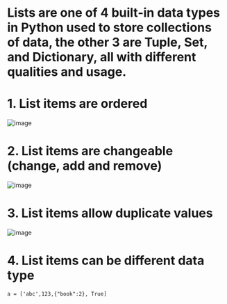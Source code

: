 # Lists are one of 4 built-in data types in Python used to store collections of data, the other 3 are Tuple, Set, and Dictionary, all with different qualities and usage.


# 1. List items are ordered

![image](https://user-images.githubusercontent.com/60442877/224701736-2a97674e-9e8b-4de2-bd51-e81ce78ce95c.png)

# 2. List items are changeable (change, add and remove)

![image](https://user-images.githubusercontent.com/60442877/224702015-80495aa9-20a2-43dd-a7ef-3fe522930875.png)

# 3. List items allow duplicate values

![image](https://user-images.githubusercontent.com/60442877/224702163-32f01e3f-0a76-49b7-bcc7-1abd10ff2655.png)

# 4. List items can be different data type

    a = ['abc',123,{"book":2}, True]
